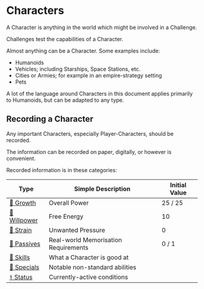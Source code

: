 # Characters
A Character is anything in the world which might be involved in a Challenge.

Challenges test the capabilities of a Character.

Almost anything can be a Character. Some examples include:

- Humanoids
- Vehicles; including Starships, Space Stations, etc.
- Cities or Armies; for example in an empire-strategy setting
- Pets

A lot of the language around Characters in this document applies primarily to Humanoids, but can be adapted to any type.

## Recording a Character
Any important Characters, especially Player-Characters, should be recorded.

The information can be recorded on paper, digitally, or however is convenient.

Recorded information is in these categories:

| Type | Simple Description | Initial Value |
|-|-|-|
| [🌱 Growth](growth.md) | Overall Power | 25 / 25 |
| [🌠 Willpower](willpower.md) | Free Energy | 10 |
| [💢 Strain](strain.md) | Unwanted Pressure | 0 |
| [🛞 Passives](passives.md) | Real-world Memorisation Requirements | 0 / 1 |
| [🧰 Skills](skills.md) | What a Character is good at |
| [💠 Specials](specials.md) | Notable non-standard abilities |
| [⚕️ Status](status.md) | Currently-active conditions |
